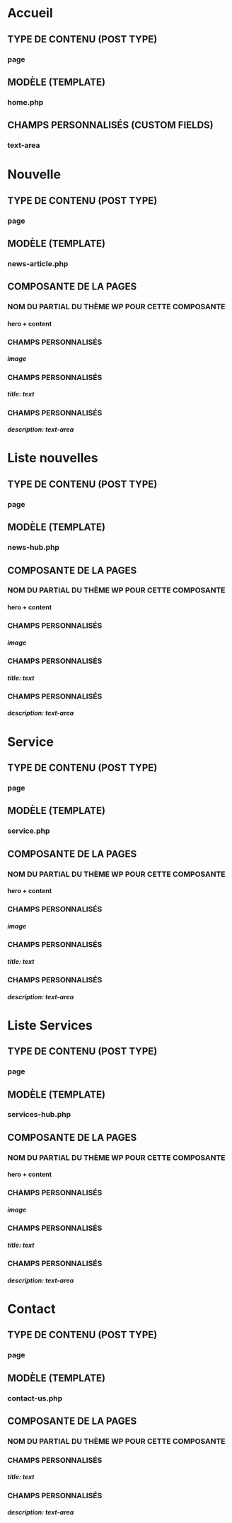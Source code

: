 # Accueil
## TYPE DE CONTENU (POST TYPE)
### page

## MODÈLE (TEMPLATE)
### home.php

## CHAMPS PERSONNALISÉS (CUSTOM FIELDS) 
### text-area


# Nouvelle
## TYPE DE CONTENU (POST TYPE)
### page

## MODÈLE (TEMPLATE)
### news-article.php
## COMPOSANTE DE LA PAGES
### NOM DU PARTIAL DU THÈME WP POUR CETTE COMPOSANTE
#### hero + content
### CHAMPS PERSONNALISÉS
##### image
### CHAMPS PERSONNALISÉS
##### title: text
### CHAMPS PERSONNALISÉS
##### description: text-area




# Liste nouvelles
## TYPE DE CONTENU (POST TYPE)
### page

## MODÈLE (TEMPLATE)
### news-hub.php
## COMPOSANTE DE LA PAGES
### NOM DU PARTIAL DU THÈME WP POUR CETTE COMPOSANTE
#### hero + content
### CHAMPS PERSONNALISÉS
##### image
### CHAMPS PERSONNALISÉS
##### title: text
### CHAMPS PERSONNALISÉS
##### description: text-area




# Service
## TYPE DE CONTENU (POST TYPE)
### page

## MODÈLE (TEMPLATE)
### service.php
## COMPOSANTE DE LA PAGES
### NOM DU PARTIAL DU THÈME WP POUR CETTE COMPOSANTE
#### hero + content
### CHAMPS PERSONNALISÉS
##### image
### CHAMPS PERSONNALISÉS
##### title: text
### CHAMPS PERSONNALISÉS
##### description: text-area



# Liste Services
## TYPE DE CONTENU (POST TYPE)
### page

## MODÈLE (TEMPLATE)
### services-hub.php
## COMPOSANTE DE LA PAGES
### NOM DU PARTIAL DU THÈME WP POUR CETTE COMPOSANTE
#### hero + content
### CHAMPS PERSONNALISÉS
##### image
### CHAMPS PERSONNALISÉS
##### title: text
### CHAMPS PERSONNALISÉS
##### description: text-area



# Contact
## TYPE DE CONTENU (POST TYPE)
### page

## MODÈLE (TEMPLATE)
### contact-us.php
## COMPOSANTE DE LA PAGES
### NOM DU PARTIAL DU THÈME WP POUR CETTE COMPOSANTE
### CHAMPS PERSONNALISÉS
##### title: text
### CHAMPS PERSONNALISÉS
##### description: text-area

